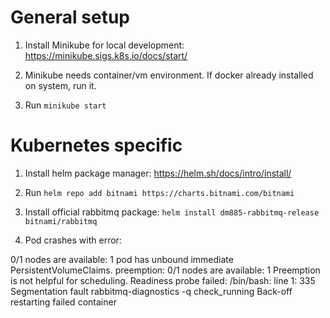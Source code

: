 # General setup

1. Install Minikube for local development: https://minikube.sigs.k8s.io/docs/start/

2. Minikube needs container/vm environment. If docker already installed on system, run it.

3. Run `minikube start`

# Kubernetes specific

1. Install helm package manager: https://helm.sh/docs/intro/install/

2. Run `helm repo add bitnami https://charts.bitnami.com/bitnami`

3. Install official rabbitmq package: `helm install dm885-rabbitmq-release bitnami/rabbitmq`

4. Pod crashes with error:

0/1 nodes are available: 1 pod has unbound immediate PersistentVolumeClaims. preemption: 0/1 nodes are available: 1 Preemption is not helpful for scheduling.
Readiness probe failed: /bin/bash: line 1: 335 Segmentation fault rabbitmq-diagnostics -q check_running
Back-off restarting failed container
